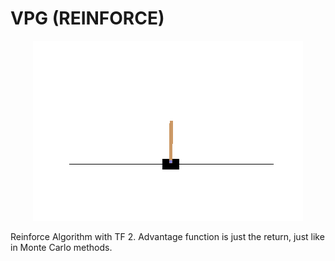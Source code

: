 # VPG (REINFORCE)


<div style="text-align:center"><img src="./cartpole3.gif" /></div>


Reinforce Algorithm with TF 2. Advantage function is just the return, just like in Monte Carlo methods.
